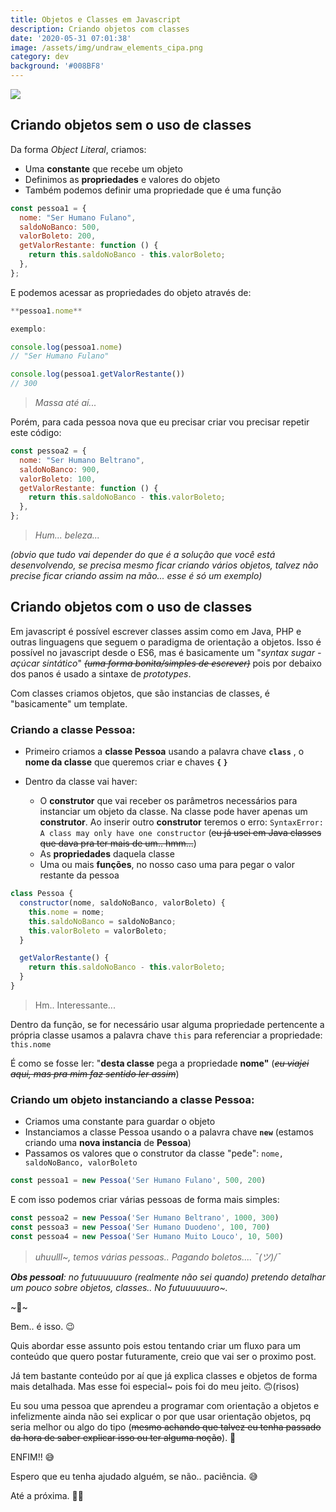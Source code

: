 ```yaml
---
title: Objetos e Classes em Javascript
description: Criando objetos com classes
date: '2020-05-31 07:01:38'
image: /assets/img/undraw_elements_cipa.png
category: dev
background: '#008BF8'
---
```

![](/assets/img/undraw_elements_cipa.png)

## Criando objetos sem o uso de classes

Da forma *Object Literal*, criamos:

* Uma **constante** que recebe um objeto
* Definimos as **propriedades** e valores do objeto
* Também podemos definir uma propriedade que é uma função

```jsx
const pessoa1 = {
  nome: "Ser Humano Fulano",
  saldoNoBanco: 500,
  valorBoleto: 200,
  getValorRestante: function () {
    return this.saldoNoBanco - this.valorBoleto;
  },
};
```

E podemos acessar as propriedades do objeto através de:

```jsx
**pessoa1.nome**

exemplo:

console.log(pessoa1.nome)
// "Ser Humano Fulano"

console.log(pessoa1.getValorRestante())
// 300
```

> *Massa até aí...*

Porém, para cada pessoa nova que eu precisar criar vou precisar repetir este código:

```jsx
const pessoa2 = {
  nome: "Ser Humano Beltrano",
  saldoNoBanco: 900,
  valorBoleto: 100,
  getValorRestante: function () {
    return this.saldoNoBanco - this.valorBoleto;
  },
};
```

> *Hum... beleza...*

*(obvio que tudo vai depender do que é a solução que você está desenvolvendo, se precisa mesmo ficar criando vários objetos, talvez não precise ficar criando assim na mão... esse é só um exemplo)*

## Criando objetos com o uso de classes

Em javascript é possível escrever classes assim como em Java, PHP e outras linguagens que seguem o paradigma de orientação a objetos. Isso é possível no javascript desde o ES6, mas é basicamente um "*syntax sugar - açúcar sintático*" *~~(uma forma bonita/simples de escrever)~~* pois por debaixo dos panos é usado a sintaxe de *prototypes*.

Com classes criamos objetos, que são instancias de classes, é "basicamente" um template.

### Criando a classe Pessoa:

* Primeiro criamos a **classe Pessoa** usando a palavra chave **`class`** , o **nome da classe** que queremos criar e chaves **`{` `}`**
* Dentro da classe vai haver:

  * O **construtor** que vai receber os parâmetros necessários para instanciar um objeto da classe. Na classe pode haver apenas um **construtor**. Ao inserir outro **construtor** teremos o erro: `SyntaxError: A class may only have one constructor` (~~eu já usei em Java classes que dava pra ter mais de um.. hmm...~~)
  * As **propriedades** daquela classe
  * Uma ou mais **funções**, no nosso caso uma para pegar o valor restante da pessoa

```jsx
class Pessoa {
  constructor(nome, saldoNoBanco, valorBoleto) {
    this.nome = nome;
    this.saldoNoBanco = saldoNoBanco;
    this.valorBoleto = valorBoleto;
  }

  getValorRestante() {
    return this.saldoNoBanco - this.valorBoleto;
  }
}
```

> Hm.. Interessante...

Dentro da função, se for necessário usar alguma propriedade pertencente a própria classe usamos a palavra chave `this` para referenciar a propriedade: `this.nome`

É como se fosse ler: "**desta classe** pega a propriedade **nome"** (*~~eu viajei aqui, mas pra mim faz sentido ler assim~~*)

### Criando um objeto instanciando a classe Pessoa:

* Criamos uma constante para guardar o objeto
* Instanciamos a classe Pessoa usando o a palavra chave **`new`** (estamos criando uma **nova instancia** de **Pessoa**)
* Passamos os valores que o construtor da classe "pede": `nome, saldoNoBanco, valorBoleto`

```jsx
const pessoa1 = new Pessoa('Ser Humano Fulano', 500, 200)
```

E com isso podemos criar várias pessoas de forma mais simples:

```jsx
const pessoa2 = new Pessoa('Ser Humano Beltrano', 1000, 300)
const pessoa3 = new Pessoa('Ser Humano Duodeno', 100, 700)
const pessoa4 = new Pessoa('Ser Humano Muito Louco', 10, 500)
```

> *uhuulll~, temos várias pessoas.. Pagando boletos.... ¯\(ツ)/¯*

***Obs pessoal**: no futuuuuuuro (realmente não sei quando) pretendo detalhar um pouco sobre objetos, classes.. No futuuuuuuro~.*

\~🌟\~

Bem.. é isso. 😉

Quis abordar esse assunto pois estou tentando criar um fluxo para um conteúdo que quero postar futuramente, creio que vai ser o proximo post.

Já tem bastante conteúdo por aí que já explica classes e objetos de forma mais detalhada. Mas esse foi especial~ pois foi do meu jeito. 🙃(risos)

Eu sou uma pessoa que aprendeu a programar com orientação a objetos e infelizmente ainda não sei explicar o por que usar orientação objetos, pq seria melhor ou algo do tipo (~~mesmo achando que talvez eu tenha passado da hora de saber explicar isso ou ter alguma noção~~). 🤔

ENFIM!! 😅

Espero que eu tenha ajudado alguém, se não.. paciência. 😅

Até a próxima. 🤙🏽
